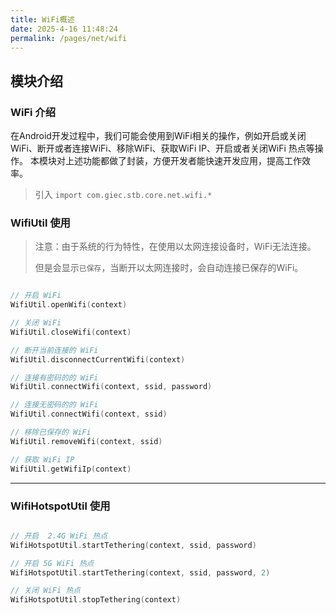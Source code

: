 ```yaml
---
title: WiFi概述
date: 2025-4-16 11:48:24
permalink: /pages/net/wifi
---
```

## 模块介绍

### WiFi 介绍

在Android开发过程中，我们可能会使用到WiFi相关的操作，例如开启或关闭WiFi、断开或者连接WiFi、移除WiFi、获取WiFi IP、开启或者关闭WiFi 热点等操作。
本模块对上述功能都做了封装，方便开发者能快速开发应用，提高工作效率。

> 引入 `import com.giec.stb.core.net.wifi.*`

### WifiUtil 使用

 > 注意：由于系统的行为特性，在使用以太网连接设备时，WiFi无法连接。
>
 >但是会显示`已保存`，当断开以太网连接时，会自动连接已保存的WiFi。

```kotlin

// 开启 WiFi
WifiUtil.openWifi(context)

// 关闭 WiFi
WifiUtil.closeWifi(context)

// 断开当前连接的 WiFi
WifiUtil.disconnectCurrentWifi(context)

// 连接有密码的的 WiFi
WifiUtil.connectWifi(context, ssid, password)

// 连接无密码的的 WiFi
WifiUtil.connectWifi(context, ssid)

// 移除已保存的 WiFi
WifiUtil.removeWifi(context, ssid)

// 获取 WiFi IP
WifiUtil.getWifiIp(context)

```

-------------------------------------------------------------------

### WifiHotspotUtil 使用

```kotlin

// 开启  2.4G WiFi 热点
WifiHotspotUtil.startTethering(context, ssid, password)

// 开启 5G WiFi 热点
WifiHotspotUtil.startTethering(context, ssid, password, 2)

// 关闭 WiFi 热点
WifiHotspotUtil.stopTethering(context)

```